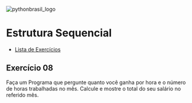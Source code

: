 ![pythonbrasil_logo](https://github.com/MatheusLPolidoro/python_brasil/assets/89528428/7c43d52a-bf1a-4add-9b72-72962962a3f9)

# Estrutura Sequencial 
- [Lista de Exercícios](https://github.com/MatheusLPolidoro/python_brasil)

## Exercício 08

Faça um Programa que pergunte quanto você ganha por hora e o número de horas trabalhadas no mês. Calcule e mostre o total do seu salário no referido mês.